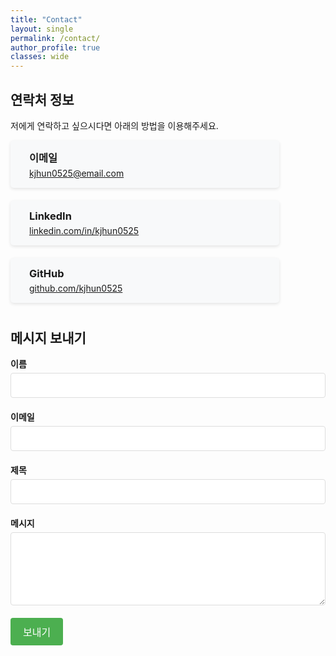 ```yaml
---
title: "Contact"
layout: single
permalink: /contact/
author_profile: true
classes: wide
---
```


## 연락처 정보

저에게 연락하고 싶으시다면 아래의 방법을 이용해주세요.

<div class="contact-container">
  <div class="contact-item">
    <div class="contact-icon"><i class="fas fa-envelope"></i></div>
    <div class="contact-info">
      <h3>이메일</h3>
      <p><a href="mailto:kjhun0525@email.com">kjhun0525@email.com</a></p>
    </div>
  </div>
  
  <div class="contact-item">
    <div class="contact-icon"><i class="fab fa-linkedin"></i></div>
    <div class="contact-info">
      <h3>LinkedIn</h3>
      <p><a href="https://linkedin.com/in/kjhun0525" target="_blank">linkedin.com/in/kjhun0525</a></p>
    </div>
  </div>
  
  <div class="contact-item">
    <div class="contact-icon"><i class="fab fa-github"></i></div>
    <div class="contact-info">
      <h3>GitHub</h3>
      <p><a href="https://github.com/kjhun0525" target="_blank">github.com/kjhun0525</a></p>
    </div>
  </div>
</div>

## 메시지 보내기

<form id="contact-form" action="https://formspree.io/f/your-formspree-id" method="POST">
  <div class="form-group">
    <label for="name">이름</label>
    <input type="text" id="name" name="name" required>
  </div>
  
  <div class="form-group">
    <label for="email">이메일</label>
    <input type="email" id="email" name="_replyto" required>
  </div>
  
  <div class="form-group">
    <label for="subject">제목</label>
    <input type="text" id="subject" name="subject" required>
  </div>
  
  <div class="form-group">
    <label for="message">메시지</label>
    <textarea id="message" name="message" rows="5" required></textarea>
  </div>
  
  <button type="submit">보내기</button>
</form>

<style>
.contact-container {
  display: flex;
  flex-wrap: wrap;
  gap: 20px;
  margin-bottom: 40px;
}

.contact-item {
  display: flex;
  align-items: flex-start;
  width: 100%;
  max-width: 400px;
  padding: 15px;
  border-radius: 5px;
  background-color: #f8f9fa;
  box-shadow: 0 2px 5px rgba(0,0,0,0.1);
}

.contact-icon {
  font-size: 24px;
  margin-right: 15px;
  color: #4CAF50;
}

.contact-info h3 {
  margin-top: 0;
  margin-bottom: 5px;
}

.contact-info p {
  margin: 0;
}

#contact-form {
  max-width: 600px;
}

.form-group {
  margin-bottom: 20px;
}

label {
  display: block;
  margin-bottom: 5px;
  font-weight: bold;
}

input, textarea {
  width: 100%;
  padding: 10px;
  border: 1px solid #ddd;
  border-radius: 4px;
  font-size: 16px;
}

button {
  background-color: #4CAF50;
  color: white;
  border: none;
  padding: 10px 20px;
  border-radius: 4px;
  cursor: pointer;
  font-size: 16px;
}

button:hover {
  background-color: #45a049;
}
</style>